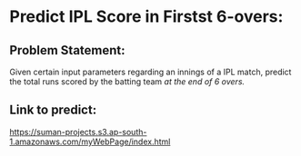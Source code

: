 # Predict IPL Score in Firstst 6-overs:
## Problem Statement:
Given certain input parameters regarding an innings of a IPL match, predict the total runs scored by the batting team _at the end of 6 overs._

## Link to predict:
https://suman-projects.s3.ap-south-1.amazonaws.com/myWebPage/index.html
